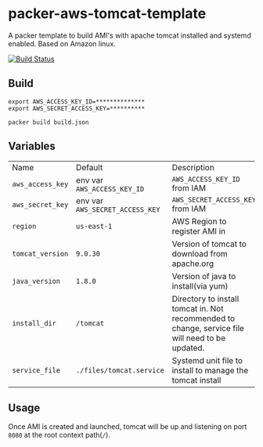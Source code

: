 # packer-aws-tomcat-template

A packer template to build AMI's with apache tomcat installed and systemd enabled. Based on Amazon linux.

[![Build Status](https://travis-ci.org/circa10a/packer-aws-tomcat-template.svg?branch=master)](https://travis-ci.org/circa10a/packer-aws-tomcat-template)

## Build

```shell
export AWS_ACCESS_KEY_ID=**************
export AWS_SECRET_ACCESS_KEY=**********

packer build build.json
```

## Variables

|                  |                                 |                                                                                                  |
|------------------|---------------------------------|--------------------------------------------------------------------------------------------------|
| Name             | Default                         | Description                                                                                      |
| `aws_access_key` | env var `AWS_ACCESS_KEY_ID`     | `AWS_ACCESS_KEY_ID` from IAM                                                                     |
| `aws_secret_key` | env var `AWS_SECRET_ACCESS_KEY` | `AWS_SECRET_ACCESS_KEY` from IAM                                                                 |
| `region`         | `us-east-1`                     | AWS Region to register AMI in                                                                    |
| `tomcat_version` | `9.0.30`                        | Version of tomcat to download from apache.org                                                    |
| `java_version`   | `1.8.0`                         | Version of java to install(via yum)                                                              |
| `install_dir`    | `/tomcat`                       | Directory to install tomcat in. Not recommended to change, service file will need to be updated. |
| `service_file`   | `./files/tomcat.service`        | Systemd unit file to install to manage the tomcat install                                        |

## Usage

Once AMI is created and launched, tomcat will be up and listening on port `8080` at the root context path(`/`).
